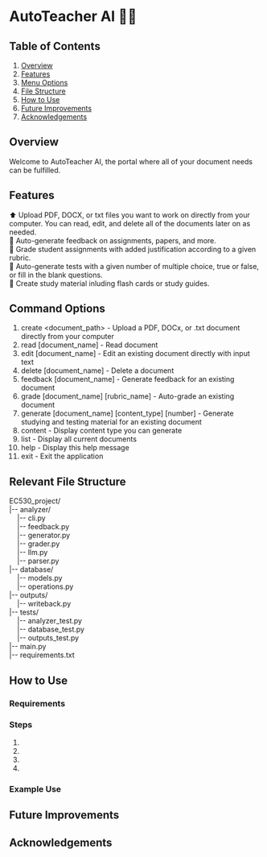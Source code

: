 # AutoTeacher AI 👩‍🏫

## Table of Contents
 1. [Overview](#overview)
 2. [Features](#features)
 3. [Menu Options](#menu-options)
 4. [File Structure](#file-structure)
 5. [How to Use](#how-to-use)
 6. [Future Improvements](#future-improvements)
 7. [Acknowledgements](#acknowledgements)

## Overview
Welcome to AutoTeacher AI, the portal where all of your document needs can be fulfilled.

## Features
⬆️ Upload PDF, DOCX, or txt files you want to work on directly from your computer. You can read, edit, and delete all of the documents later on as needed. \
🔄 Auto-generate feedback on assignments, papers, and more. \
💯 Grade student assignments with added justification according to a given rubric. \
📝 Auto-generate tests with a given number of multiple choice, true or false, or fill in the blank questions. \
🧠 Create study material inluding flash cards or study guides.

## Command Options
 1. create <document_path> - Upload a PDF, DOCx, or .txt document directly from your computer
 2. read [document_name] - Read document
 3. edit [document_name] - Edit an existing document directly with input text
 4. delete [document_name] - Delete a document
 5. feedback [document_name] - Generate feedback for an existing document
 6. grade [document_name] [rubric_name] - Auto-grade an existing document
 7. generate [document_name] [content_type] [number] - Generate studying and testing material for an existing document
 8. content - Display content type you can generate
 9. list - Display all current documents
 10. help - Display this help message
 11. exit - Exit the application

## Relevant File Structure
EC530_project/ \
|-- analyzer/ \
&nbsp;&nbsp;&nbsp;  |-- cli.py \
&nbsp;&nbsp;&nbsp;  |-- feedback.py \
&nbsp;&nbsp;&nbsp;  |-- generator.py \
&nbsp;&nbsp;&nbsp;  |-- grader.py \
&nbsp;&nbsp;&nbsp;  |-- llm.py \
&nbsp;&nbsp;&nbsp;  |-- parser.py \
|-- database/ \
&nbsp;&nbsp;&nbsp;  |-- models.py \
&nbsp;&nbsp;&nbsp;  |-- operations.py \
|-- outputs/ \
&nbsp;&nbsp;&nbsp;  |-- writeback.py \
|-- tests/ \
&nbsp;&nbsp;&nbsp;  |-- analyzer_test.py \
&nbsp;&nbsp;&nbsp;  |-- database_test.py \
&nbsp;&nbsp;&nbsp;  |-- outputs_test.py \
|--  main.py \
|-- requirements.txt 

## How to Use
### Requirements

### Steps
 1. 
 2. 
 3. 
 4. 

### Example Use
 
## Future Improvements


## Acknowledgements

